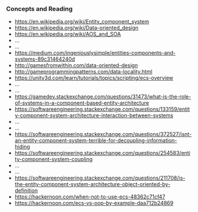 ### Concepts and Reading

- https://en.wikipedia.org/wiki/Entity_component_system
- https://en.wikipedia.org/wiki/Data-oriented_design
- https://en.wikipedia.org/wiki/AOS_and_SOA
- ...
- ...
- https://medium.com/ingeniouslysimple/entities-components-and-systems-89c31464240d
- http://gamesfromwithin.com/data-oriented-design
- http://gameprogrammingpatterns.com/data-locality.html
- https://unity3d.com/learn/tutorials/topics/scripting/ecs-overview
- ...
- ...
- https://gamedev.stackexchange.com/questions/31473/what-is-the-role-of-systems-in-a-component-based-entity-architecture
- https://softwareengineering.stackexchange.com/questions/133159/entity-component-system-architecture-interaction-between-systems
- ...
- ...
- https://softwareengineering.stackexchange.com/questions/372527/isnt-an-entity-component-system-terrible-for-decoupling-information-hiding
- https://softwareengineering.stackexchange.com/questions/254583/entity-component-system-coupling
- ...
- ...
- https://softwareengineering.stackexchange.com/questions/211708/is-the-entity-component-system-architecture-object-oriented-by-definition
- https://hackernoon.com/when-not-to-use-ecs-48362c71cf47
- https://hackernoon.com/ecs-vs-oop-by-example-daa712b24869
